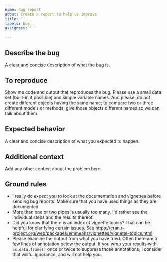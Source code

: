 ```yaml
---
name: Bug report
about: Create a report to help us improve
title: ''
labels: bug
assignees: ''

---
```


## Describe the bug
A clear and concise description of what the bug is.

## To reproduce
Show me code and output that reproduces the bug. 
Please use a small data set (built-in if possible) and simple variable names.
And please, do not create different objects having the same name; 
to compare two or three different models or methods, give those objects
different names so we can talk about them.

## Expected behavior
A clear and concise description of what you expected to happen.

## Additional context
Add any other context about the problem here.

## Ground rules
  * I really do expect you to look at the documentation and vignettes before
    sending bug reports. Make sure that you have used things as they are documented.
  * More than one or two pipes is usually too many. I'd rather see the individual 
    steps and the results thereof.
  * Did you know that there is an index of vignette topics? That can be
    helpful for clarifying certain issues. See
    https://cran.r-project.org/web/packages/emmeans/vignettes/vignette-topics.html
  * Please examine the output from what you have tried. Often there are a few
    lines of annotation below the output. If you wrap your results with 
    `as.data.frame()` once or twice to suppress those annotations, I
    consider that willful ignorance, and will not help you.
